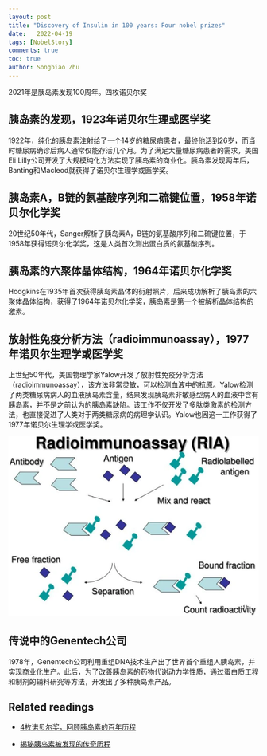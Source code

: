 ```yaml
---
layout: post
title: "Discovery of Insulin in 100 years: Four nobel prizes"
date:   2022-04-19
tags: [NobelStory]
comments: true
toc: true
author: Songbiao Zhu
---
```


2021年是胰岛素发现100周年。四枚诺贝尔奖

<!-- more -->

## 胰岛素的发现，1923年诺贝尔生理或医学奖

1922年，纯化的胰岛素注射给了一个14岁的糖尿病患者，最终他活到26岁，而当时糖尿病确诊后病人通常仅能存活几个月。为了满足大量糖尿病患者的需求，美国Eli Lilly公司开发了大规模纯化方法实现了胰岛素的商业化。胰岛素发现两年后，Banting和Macleod就获得了诺贝尔生理学或医学奖。

## 胰岛素A，B链的氨基酸序列和二硫键位置，1958年诺贝尔化学奖

20世纪50年代，Sanger解析了胰岛素A，B链的氨基酸序列和二硫键位置，于1958年获得诺贝尔化学奖，这是人类首次测出蛋白质的氨基酸序列。

## 胰岛素的六聚体晶体结构，1964年诺贝尔化学奖

Hodgkins在1935年首次获得胰岛素晶体的衍射照片，后来成功解析了胰岛素的六聚体晶体结构，获得了1964年诺贝尔化学奖，胰岛素是第一个被解析晶体结构的激素。

## 放射性免疫分析方法（radioimmunoassay），1977年诺贝尔生理学或医学奖

上世纪50年代，美国物理学家Yalow开发了放射性免疫分析方法（radioimmunoassay），该方法非常灵敏，可以检测血液中的抗原。Yalow检测了两类糖尿病病人的血液胰岛素含量，结果发现胰岛素非敏感型病人的血液中含有胰岛素，并不是之前认为的胰岛素缺陷。该工作不仅开发了多肽类激素的检测方法，也直接促进了人类对于两类糖尿病的病理学认识。Yalow也因这一工作获得了1977年诺贝尔生理学或医学奖。

![radioimmunoassay](https://raw.githubusercontent.com/SongbiaoZhu/picBed/main/Radioimmunoassay.webp)

## 传说中的Genentech公司

1978年，Genentech公司利用重组DNA技术生产出了世界首个重组人胰岛素，并实现商业化生产。此后，为了改善胰岛素的药物代谢动力学性质，通过蛋白质工程和制剂的辅料研究等方法，开发出了多种胰岛素产品。

## Related readings

* [4枚诺贝尔奖，回顾胰岛素的百年历程](https://new.qq.com/omn/20210810/20210810A096RU00.html)

* [揭秘胰岛素被发现的传奇历程](https://health.huanqiu.com/article/9CaKrnJRdz2)